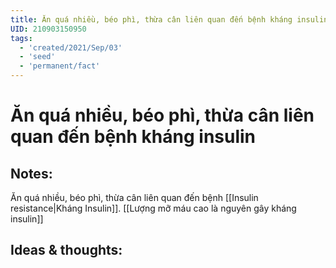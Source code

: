 ```yaml
---
title: Ăn quá nhiều, béo phì, thừa cân liên quan đến bệnh kháng insulin
UID: 210903150950
tags:
  - 'created/2021/Sep/03'
  - 'seed'
  - 'permanent/fact'
---
```

# Ăn quá nhiều, béo phì, thừa cân liên quan đến bệnh kháng insulin

## Notes:
Ăn quá nhiều, béo phì, thừa cân liên quan đến bệnh [[Insulin resistance|Kháng Insulin]]. [[Lượng mỡ máu cao là nguyên gây kháng insulin]]

## Ideas & thoughts:
